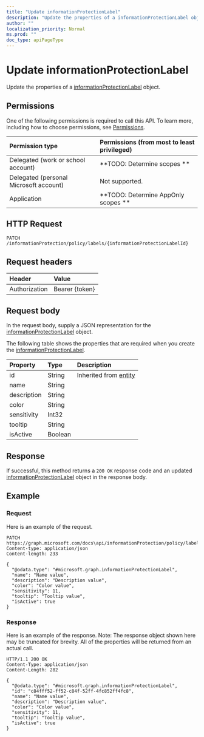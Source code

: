 ```yaml
---
title: "Update informationProtectionLabel"
description: "Update the properties of a informationProtectionLabel object."
author: ""
localization_priority: Normal
ms.prod: ""
doc_type: apiPageType
---
```


# Update informationProtectionLabel

Update the properties of a [informationProtectionLabel](../resources/informationprotectionlabel.md) object.

## Permissions
One of the following permissions is required to call this API. To learn more, including how to choose permissions, see [Permissions](/concepts/permissions-reference.md).

|Permission type|Permissions (from most to least privileged)|
|:---|:---|
|Delegated (work or school account)|**TODO: Determine scopes **|
|Delegated (personal Microsoft account)|Not supported.|
|Application|**TODO: Determine AppOnly scopes **|

## HTTP Request
<!-- {
  "blockType": "ignored"
}
-->
``` http
PATCH /informationProtection/policy/labels/{informationProtectionLabelId}
```

## Request headers
|Header|Value|
|:---|:---|
|Authorization|Bearer {token}|

## Request body
In the request body, supply a JSON representation for the [informationProtectionLabel](../resources/informationProtectionLabel.md) object.

The following table shows the properties that are required when you create the [informationProtectionLabel](../resources/informationprotectionlabel.md).

|Property|Type|Description|
|:---|:---|:---|
|id|String| Inherited from [entity](../resources/entity.md)|
|name|String||
|description|String||
|color|String||
|sensitivity|Int32||
|tooltip|String||
|isActive|Boolean||



## Response
If successful, this method returns a `200 OK` response code and an updated [informationProtectionLabel](../resources/informationprotectionlabel.md) object in the response body.

## Example

### Request
Here is an example of the request.
<!-- {
  "blockType": "request",
  "name": "update_informationprotectionlabel"
}
-->
``` http
PATCH https://graph.microsoft.com/docs\api/informationProtection/policy/labels/{informationProtectionLabelId}
Content-type: application/json
Content-length: 233

{
  "@odata.type": "#microsoft.graph.informationProtectionLabel",
  "name": "Name value",
  "description": "Description value",
  "color": "Color value",
  "sensitivity": 11,
  "tooltip": "Tooltip value",
  "isActive": true
}
```

### Response
Here is an example of the response. Note: The response object shown here may be truncated for brevity. All of the properties will be returned from an actual call.
<!-- {
  "blockType": "response",
  "truncated": true
}
-->
``` http
HTTP/1.1 200 OK
Content-Type: application/json
Content-Length: 282

{
  "@odata.type": "#microsoft.graph.informationProtectionLabel",
  "id": "c84fff52-ff52-c84f-52ff-4fc852ff4fc8",
  "name": "Name value",
  "description": "Description value",
  "color": "Color value",
  "sensitivity": 11,
  "tooltip": "Tooltip value",
  "isActive": true
}
```

